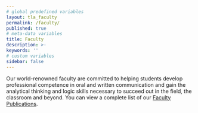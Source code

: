 ```yaml
---
# global predefined variables
layout: tla_faculty
permalink: /faculty/
published: true
# meta-data variables
title: Faculty
description: >-
keywords: ''
# custom variables
sidebar: false
---
```

Our world-renowned faculty are committed to helping students develop professional competence in oral and written communication and gain the analytical thinking and logic skills necessary to succeed out in the field, the classroom and beyond. You can view a complete list of our [Faculty Publications](https://liberalarts.temple.edu/sites/liberalarts/files/Criminal%20Justice%20Faculty%20Publications.pdf).
